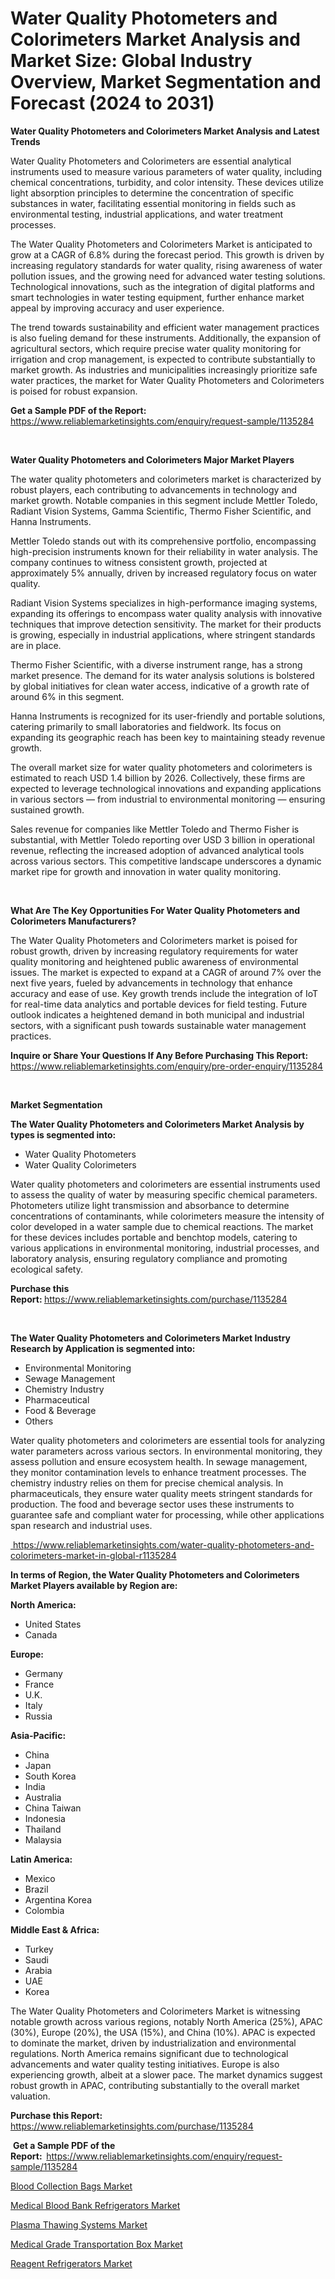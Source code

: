 <p><h1>Water Quality Photometers and Colorimeters Market Analysis and Market Size: Global Industry Overview, Market Segmentation and Forecast (2024 to 2031)</h1></p><p><strong>Water Quality Photometers and Colorimeters Market Analysis and Latest Trends</strong></p>
<p><p>Water Quality Photometers and Colorimeters are essential analytical instruments used to measure various parameters of water quality, including chemical concentrations, turbidity, and color intensity. These devices utilize light absorption principles to determine the concentration of specific substances in water, facilitating essential monitoring in fields such as environmental testing, industrial applications, and water treatment processes.</p><p>The Water Quality Photometers and Colorimeters Market is anticipated to grow at a CAGR of 6.8% during the forecast period. This growth is driven by increasing regulatory standards for water quality, rising awareness of water pollution issues, and the growing need for advanced water testing solutions. Technological innovations, such as the integration of digital platforms and smart technologies in water testing equipment, further enhance market appeal by improving accuracy and user experience.</p><p>The trend towards sustainability and efficient water management practices is also fueling demand for these instruments. Additionally, the expansion of agricultural sectors, which require precise water quality monitoring for irrigation and crop management, is expected to contribute substantially to market growth. As industries and municipalities increasingly prioritize safe water practices, the market for Water Quality Photometers and Colorimeters is poised for robust expansion.</p></p>
<p><strong>Get a Sample PDF of the Report:&nbsp;</strong> <a href="https://www.reliablemarketinsights.com/enquiry/request-sample/1135284?utm_campaign=1602&utm_medium=2&utm_source=Github&utm_content=ia&utm_term=13102024&utm_id=water-quality-photometers-and-colorimeters">https://www.reliablemarketinsights.com/enquiry/request-sample/1135284</a></p>
<p>&nbsp;</p>
<p><strong>Water Quality Photometers and Colorimeters Major Market Players</strong></p>
<p><p>The water quality photometers and colorimeters market is characterized by robust players, each contributing to advancements in technology and market growth. Notable companies in this segment include Mettler Toledo, Radiant Vision Systems, Gamma Scientific, Thermo Fisher Scientific, and Hanna Instruments.</p><p>Mettler Toledo stands out with its comprehensive portfolio, encompassing high-precision instruments known for their reliability in water analysis. The company continues to witness consistent growth, projected at approximately 5% annually, driven by increased regulatory focus on water quality.</p><p>Radiant Vision Systems specializes in high-performance imaging systems, expanding its offerings to encompass water quality analysis with innovative techniques that improve detection sensitivity. The market for their products is growing, especially in industrial applications, where stringent standards are in place.</p><p>Thermo Fisher Scientific, with a diverse instrument range, has a strong market presence. The demand for its water analysis solutions is bolstered by global initiatives for clean water access, indicative of a growth rate of around 6% in this segment. </p><p>Hanna Instruments is recognized for its user-friendly and portable solutions, catering primarily to small laboratories and fieldwork. Its focus on expanding its geographic reach has been key to maintaining steady revenue growth.</p><p>The overall market size for water quality photometers and colorimeters is estimated to reach USD 1.4 billion by 2026. Collectively, these firms are expected to leverage technological innovations and expanding applications in various sectors — from industrial to environmental monitoring — ensuring sustained growth.</p><p>Sales revenue for companies like Mettler Toledo and Thermo Fisher is substantial, with Mettler Toledo reporting over USD 3 billion in operational revenue, reflecting the increased adoption of advanced analytical tools across various sectors. This competitive landscape underscores a dynamic market ripe for growth and innovation in water quality monitoring.</p></p>
<p>&nbsp;</p>
<p><strong>What Are The Key Opportunities For Water Quality Photometers and Colorimeters Manufacturers?</strong></p>
<p><p>The Water Quality Photometers and Colorimeters market is poised for robust growth, driven by increasing regulatory requirements for water quality monitoring and heightened public awareness of environmental issues. The market is expected to expand at a CAGR of around 7% over the next five years, fueled by advancements in technology that enhance accuracy and ease of use. Key growth trends include the integration of IoT for real-time data analytics and portable devices for field testing. Future outlook indicates a heightened demand in both municipal and industrial sectors, with a significant push towards sustainable water management practices.</p></p>
<p><strong>Inquire or Share Your Questions If Any Before Purchasing This Report:</strong> <a href="https://www.reliablemarketinsights.com/enquiry/pre-order-enquiry/1135284?utm_campaign=1602&utm_medium=2&utm_source=Github&utm_content=ia&utm_term=13102024&utm_id=water-quality-photometers-and-colorimeters">https://www.reliablemarketinsights.com/enquiry/pre-order-enquiry/1135284</a></p>
<p>&nbsp;</p>
<p><strong>Market Segmentation</strong></p>
<p><strong>The Water Quality Photometers and Colorimeters Market Analysis by types is segmented into:</strong></p>
<p><ul><li>Water Quality Photometers</li><li>Water Quality Colorimeters</li></ul></p>
<p><p>Water quality photometers and colorimeters are essential instruments used to assess the quality of water by measuring specific chemical parameters. Photometers utilize light transmission and absorbance to determine concentrations of contaminants, while colorimeters measure the intensity of color developed in a water sample due to chemical reactions. The market for these devices includes portable and benchtop models, catering to various applications in environmental monitoring, industrial processes, and laboratory analysis, ensuring regulatory compliance and promoting ecological safety.</p></p>
<p><strong>Purchase this Report:&nbsp;</strong><a href="https://www.reliablemarketinsights.com/purchase/1135284?utm_campaign=1602&utm_medium=2&utm_source=Github&utm_content=ia&utm_term=13102024&utm_id=water-quality-photometers-and-colorimeters">https://www.reliablemarketinsights.com/purchase/1135284</a></p>
<p>&nbsp;</p>
<p><strong>The Water Quality Photometers and Colorimeters Market Industry Research by Application is segmented into:</strong></p>
<p><ul><li>Environmental Monitoring</li><li>Sewage Management</li><li>Chemistry Industry</li><li>Pharmaceutical</li><li>Food & Beverage</li><li>Others</li></ul></p>
<p><p>Water quality photometers and colorimeters are essential tools for analyzing water parameters across various sectors. In environmental monitoring, they assess pollution and ensure ecosystem health. In sewage management, they monitor contamination levels to enhance treatment processes. The chemistry industry relies on them for precise chemical analysis. In pharmaceuticals, they ensure water quality meets stringent standards for production. The food and beverage sector uses these instruments to guarantee safe and compliant water for processing, while other applications span research and industrial uses.</p></p>
<p><a href="https://www.reliablemarketinsights.com/water-quality-photometers-and-colorimeters-market-in-global-r1135284?utm_campaign=1602&utm_medium=2&utm_source=Github&utm_content=ia&utm_term=13102024&utm_id=water-quality-photometers-and-colorimeters">&nbsp;https://www.reliablemarketinsights.com/water-quality-photometers-and-colorimeters-market-in-global-r1135284</a></p>
<p><strong>In terms of Region, the Water Quality Photometers and Colorimeters Market Players available by Region are:</strong></p>
<p>
    <p> <strong> North America: </strong>
        <ul>
            <li>United States</li>
            <li>Canada</li>
        </ul>
        </p> 
    <p> <strong> Europe: </strong>
        <ul>
            <li>Germany</li>
            <li>France</li>
            <li>U.K.</li>
            <li>Italy</li>
            <li>Russia</li>
        </ul>
        </p> 
    <p> <strong> Asia-Pacific: </strong>
        <ul>
            <li>China</li>
            <li>Japan</li>
            <li>South Korea</li>
            <li>India</li>
            <li>Australia</li>
            <li>China Taiwan</li>
            <li>Indonesia</li>
            <li>Thailand</li>
            <li>Malaysia</li>
        </ul>
        </p> 
    <p> <strong> Latin America: </strong>
        <ul>
            <li>Mexico</li>
            <li>Brazil</li>
            <li>Argentina Korea</li>
            <li>Colombia</li>
        </ul>
        </p> 
    <p> <strong> Middle East & Africa: </strong>
        <ul>
            <li>Turkey</li>
            <li>Saudi</li>
            <li>Arabia</li>
            <li>UAE</li>
            <li>Korea</li>
        </ul>
    </p>
    </p>
<p><p>The Water Quality Photometers and Colorimeters Market is witnessing notable growth across various regions, notably North America (25%), APAC (30%), Europe (20%), the USA (15%), and China (10%). APAC is expected to dominate the market, driven by industrialization and environmental regulations. North America remains significant due to technological advancements and water quality testing initiatives. Europe is also experiencing growth, albeit at a slower pace. The market dynamics suggest robust growth in APAC, contributing substantially to the overall market valuation.</p></p>
<p><strong>Purchase this Report: </strong><a href="https://www.reliablemarketinsights.com/purchase/1135284?utm_campaign=1602&utm_medium=2&utm_source=Github&utm_content=ia&utm_term=13102024&utm_id=water-quality-photometers-and-colorimeters">https://www.reliablemarketinsights.com/purchase/1135284</a></p>
<p>&nbsp;<strong>Get a Sample PDF of the Report:&nbsp;&nbsp;</strong><a href="https://www.reliablemarketinsights.com/enquiry/request-sample/1135284?utm_campaign=1602&utm_medium=2&utm_source=Github&utm_content=ia&utm_term=13102024&utm_id=water-quality-photometers-and-colorimeters">https://www.reliablemarketinsights.com/enquiry/request-sample/1135284</a></p>
<p><strong></strong></p>
<p><p><a href="https://www.linkedin.com/pulse/blood-collection-bags-market-global-insights-regional-analysis-viwze?utm_campaign=1602&utm_medium=2&utm_source=Github&utm_content=ia&utm_term=13102024&utm_id=water-quality-photometers-and-colorimeters">Blood Collection Bags Market</a></p><p><a href="https://www.linkedin.com/pulse/medical-blood-bank-refrigerators-market-share-size-trends-6yjde?utm_campaign=1602&utm_medium=2&utm_source=Github&utm_content=ia&utm_term=13102024&utm_id=water-quality-photometers-and-colorimeters">Medical Blood Bank Refrigerators Market</a></p><p><a href="https://www.linkedin.com/pulse/plasma-thawing-systems-market-revolution-size-share-emerging-bkgae?utm_campaign=1602&utm_medium=2&utm_source=Github&utm_content=ia&utm_term=13102024&utm_id=water-quality-photometers-and-colorimeters">Plasma Thawing Systems Market</a></p><p><a href="https://www.linkedin.com/pulse/medical-grade-transportation-box-revenue-growth-report-2024-o7ete?utm_campaign=1602&utm_medium=2&utm_source=Github&utm_content=ia&utm_term=13102024&utm_id=water-quality-photometers-and-colorimeters">Medical Grade Transportation Box Market</a></p><p><a href="https://www.linkedin.com/pulse/strategic-forecast-reagent-refrigerators-market-growth-trends-hehre?utm_campaign=1602&utm_medium=2&utm_source=Github&utm_content=ia&utm_term=13102024&utm_id=water-quality-photometers-and-colorimeters">Reagent Refrigerators Market</a></p></p>